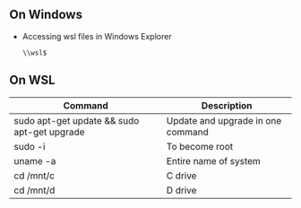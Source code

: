 ## On Windows
- Accessing wsl files in Windows Explorer
  ```
  \\wsl$
  ```
  
## On WSL
Command                                     | Description
---                                         | ---
sudo apt-get update && sudo apt-get upgrade | Update and upgrade in one command
sudo -i 		                                | To become root
uname -a		                                | Entire name of system
cd /mnt/c 		                              | C drive
cd /mnt/d 		                              | D drive
  
